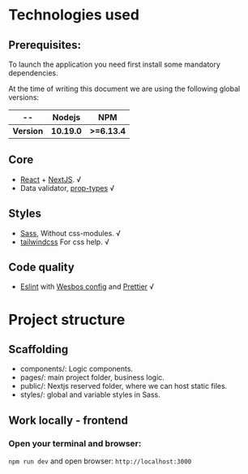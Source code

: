 # Technologies used
## Prerequisites:
To launch the application you need first install some mandatory dependencies.

At the time of writing this document we are using the following global versions:

| --          | Nodejs    | NPM        |
| --          | --         | --        |
| **Version** | **10.19.0** | **>=6.13.4** |


## Core
- [React](https://es.reactjs.org/) + [NextJS](https://nextjs.org/). √
- Data validator, [prop-types](https://www.npmjs.com/package/prop-types) √
     
## Styles
- [Sass](https://sass-lang.com/), Without css-modules. √
- [tailwindcss](https://tailwindcss.com/docs) For css help. √

## Code quality
- [Eslint](https://eslint.org/) with [Wesbos config](https://github.com/wesbos/eslint-config-wesbos) and [Prettier](https://prettier.io/) √


# Project structure

## Scaffolding
- components/: Logic components.
- pages/: main project folder, business logic.
- public/: Nextjs reserved folder, where we can host static files.
- styles/: global and variable styles in Sass.
    

## Work locally - frontend


### Open your terminal and browser:
 `npm run dev` and open browser: `http://localhost:3000`
